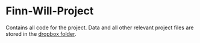 # Finn-Will-Project

Contains all code for the project. Data and all other relevant project files are stored in the [dropbox folder](https://www.dropbox.com/scl/fo/rxu4bupzz2pm7h7mgnq30/AJN6kdN9XvdZKCnHY0weMFY?rlkey=f0bxb1i794icjvk4zq0jbb9me&dl=0).

